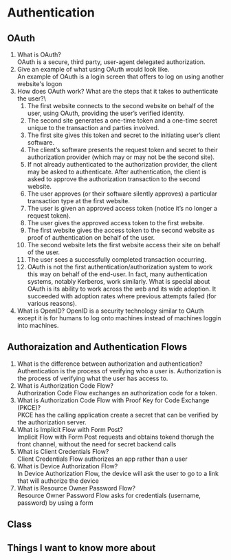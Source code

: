 # Authentication

## OAuth

1. What is OAuth?\
OAuth is a secure, third party, user-agent delegated authorization.
2. Give an example of what using OAuth would look like.\
An example of OAuth is a login screen that offers to log on using another website's logon
3. How does OAuth work? What are the steps that it takes to authenticate the user?\
    1. The first website connects to the second website on behalf of the user, using OAuth, providing the user’s verified identity.
    2. The second site generates a one-time token and a one-time secret unique to the transaction and parties involved.
    3. The first site gives this token and secret to the initiating user’s client software.
    4. The client’s software presents the request token and secret to their authorization provider (which may or may not be the second site).
    5. If not already authenticated to the authorization provider, the client may be asked to authenticate. After authentication, the client is asked to approve the authorization transaction to the second website.
    6. The user approves (or their software silently approves) a particular transaction type at the first website.
    7. The user is given an approved access token (notice it’s no longer a request token).
    8. The user gives the approved access token to the first website.
    9. The first website gives the access token to the second website as proof of authentication on behalf of the user.
    10. The second website lets the first website access their site on behalf of the user.
    11. The user sees a successfully completed transaction occurring.
    12. OAuth is not the first authentication/authorization system to work this way on behalf of the end-user. In fact, many authentication systems, notably Kerberos, work similarly. What is special about OAuth is its ability to work across the web and its wide adoption. It succeeded with adoption rates where previous attempts failed (for various reasons).
4. What is OpenID?
OpenID is a security technology similar to OAuth except it is for humans to log onto machines instead of machines loggin into machines.

## Authoraization and Authentication Flows

1. What is the difference between authorization and authentication?\
Authentication is the process of verifying who a user is. Authorization is the process of verifying what the user has access to.
2. What is Authorization Code Flow?\
Authorization Code Flow exchanges an authorization code for a token.
3. What is Authorization Code Flow with Proof Key for Code Exchange (PKCE)?\
PKCE has the calling application create a secret that can be verified by the authorization server.
4. What is Implicit Flow with Form Post?\
Implicit Flow with Form Post requests and obtains tokend thorugh the front channel, without the need for secret backend calls
5. What is Client Credentials Flow?\
Client Credentials Flow authorizes an app rather than a user
6. What is Device Authorization Flow?\
In Device Authorization Flow, the device will ask the user to go to a link that will authorize the device
7. What is Resource Owner Password Flow?\
Resource Owner Password Flow asks for credentials (username, password) by using a form

## Class

## Things I want to know more about
